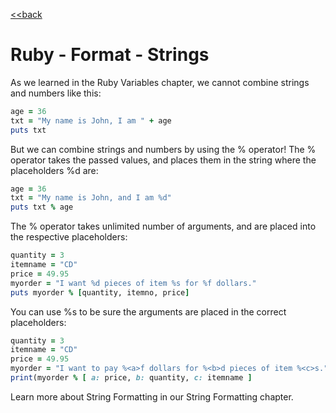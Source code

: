 [<<back](README.md)

# Ruby - Format - Strings

As we learned in the Ruby Variables chapter, we cannot combine strings and numbers like this:

```ruby
age = 36
txt = "My name is John, I am " + age
puts txt
```

But we can combine strings and numbers by using the % operator!
The % operator takes the passed values, and places them in the string where the placeholders %d are:

```ruby
age = 36
txt = "My name is John, and I am %d"
puts txt % age
```

The % operator takes unlimited number of arguments, and are placed into the respective placeholders:

```ruby
quantity = 3
itemname = "CD"
price = 49.95
myorder = "I want %d pieces of item %s for %f dollars."
puts myorder % [quantity, itemno, price]
```

You can use %<symbol>s to be sure the arguments are placed in the correct placeholders:

```Ruby
quantity = 3
itemname = "CD"
price = 49.95
myorder = "I want to pay %<a>f dollars for %<b>d pieces of item %<c>s."
print(myorder % [ a: price, b: quantity, c: itemname ]
```

Learn more about String Formatting in our String Formatting chapter.
